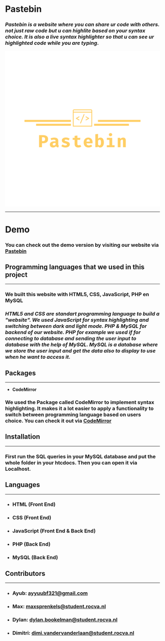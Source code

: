 # Pastebin

### _Pastebin is a website where you can share ur code with others. not just raw code but u can highlite based on your syntax choice. It is also a live syntax highlighter so that u can see ur highlighted code while you are typing_.

![Pastebin Logo](img/logo_transparent.png)
* * *
# Demo
### You can check out the demo version by visiting our website via [Pastebin](https://projects.bit-academy.nl/~thirtysix/Pastebin/ "Pastebin Bit")

## Programming languages that we used in this project

* * * 
### We built this website with HTML5, CSS, JavaScript, PHP en MySQL

### _**HTML5** and **CSS** are standart programming language to build a "website". We used **JavaScript** for syntax highlighting and switching between dark and light mode. **PHP** & **MySQL** for backend of our website. **PHP** for example we used if for connecting to database and sending the user input to database with the help of **MySQL**. **MySQL** is a database where we store the user input and get the data also to display to use when he want to access it._

## Packages
* * * 
* **CodeMirror**
### We used the Package called **CodeMirror** to implement syntax highlighting. It makes it a lot easier to apply a functionality to switch between programming language based on users choice. You can check it out via [CodeMirror](https://codemirror.net "CodeMirror")

## Installation
* * * 
### First run the **SQL** queries in your **MySQL** database and put the whole folder in your htcdocs. Then you can open it via Localhost.

## Languages
* * *
 * ### HTML (Front End)
 * ### CSS (Front End)
 * ### JavaScript (Front End & Back End)
 * ### PHP (Back End)
 * ### MySQL (Back End)

 ## Contributors
 * * *
 * ### Ayub: [ayyuubf321@gmail.com](https://gmail.google.com "gmail")
 * ### Max: [maxsprenkels@student.rocva.nl](https://gmail.google.com "gmail")
 * ### Dylan: [dylan.bookelman@student.rocva.nl](https://gmail.google.com "gmail")
 * ### Dimitri: [dimi.vandervanderlaan@student.rocva.nl](https://gmail.google.com "gmail")